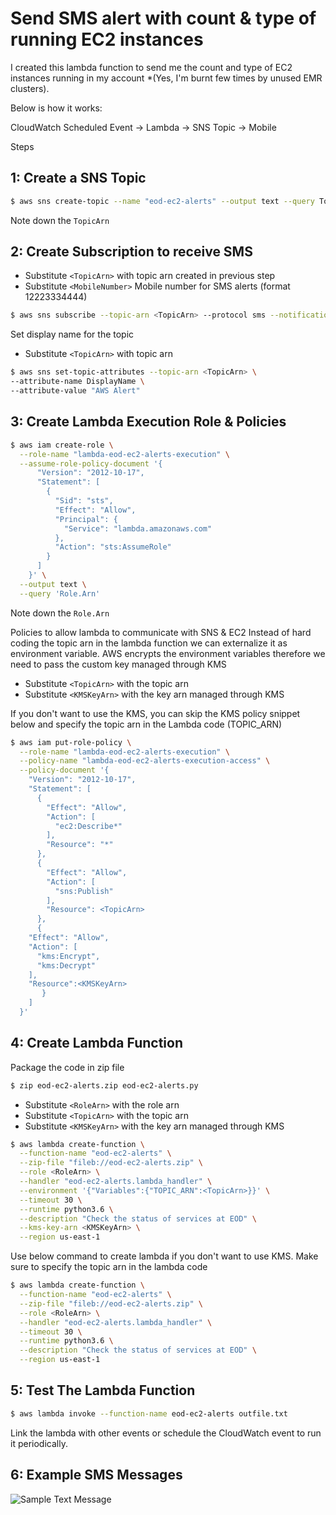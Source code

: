 # Send SMS alert with count & type of running EC2 instances

I created this lambda function to send me the count and type of EC2 instances running in my account *(Yes, I'm burnt few times by unused EMR clusters).

Below is how it works:

CloudWatch Scheduled Event -> Lambda -> SNS Topic -> Mobile

Steps

## 1: Create a SNS Topic

```sh
$ aws sns create-topic --name "eod-ec2-alerts" --output text --query TopicArn
```

Note down the `TopicArn`

## 2: Create Subscription to receive SMS

* Substitute `<TopicArn>` with topic arn created in previous step
* Substitute `<MobileNumber>` Mobile number for SMS alerts (format 12223334444)

```sh
$ aws sns subscribe --topic-arn <TopicArn> --protocol sms --notification-endpoint <MobileNumber>
```
  
Set display name for the topic

* Substitute `<TopicArn>` with topic arn

```sh
$ aws sns set-topic-attributes --topic-arn <TopicArn> \
--attribute-name DisplayName \
--attribute-value "AWS Alert"
```

## 3: Create Lambda Execution Role & Policies

```sh
$ aws iam create-role \
  --role-name "lambda-eod-ec2-alerts-execution" \
  --assume-role-policy-document '{
      "Version": "2012-10-17",
      "Statement": [
        {
          "Sid": "sts",
          "Effect": "Allow",
          "Principal": {
            "Service": "lambda.amazonaws.com"
          },
          "Action": "sts:AssumeRole"
        }
      ]
    }' \
  --output text \
  --query 'Role.Arn'
```

Note down the `Role.Arn`

Policies to allow lambda to communicate with SNS & EC2
Instead of hard coding the topic arn in the lambda function we can externalize it as environment variable. AWS encrypts the environment variables therefore we need to pass the custom key managed through KMS

* Substitute `<TopicArn>` with the topic arn
* Substitute `<KMSKeyArn>` with the key arn managed through KMS

If you don't want to use the KMS, you can skip the KMS policy snippet below and specify the topic arn in the Lambda code (TOPIC_ARN)
  
```sh
$ aws iam put-role-policy \
  --role-name "lambda-eod-ec2-alerts-execution" \
  --policy-name "lambda-eod-ec2-alerts-execution-access" \
  --policy-document '{
    "Version": "2012-10-17",
    "Statement": [
      {
        "Effect": "Allow",
        "Action": [
          "ec2:Describe*"
        ],
        "Resource": "*"
      },
      {
        "Effect": "Allow",
        "Action": [
          "sns:Publish"
        ],
        "Resource": <TopicArn>
      },
      {
	"Effect": "Allow",
	"Action": [
	  "kms:Encrypt",
	  "kms:Decrypt"
	],
	"Resource":<KMSKeyArn>
       }
    ]
  }'
  ```
## 4: Create Lambda Function

Package the code in zip file
```sh
$ zip eod-ec2-alerts.zip eod-ec2-alerts.py
```

* Substitute `<RoleArn>` with the role arn
* Substitute `<TopicArn>` with the topic arn
* Substitute `<KMSKeyArn>` with the key arn managed through KMS

```sh
$ aws lambda create-function \
  --function-name "eod-ec2-alerts" \
  --zip-file "fileb://eod-ec2-alerts.zip" \
  --role <RoleArn> \
  --handler "eod-ec2-alerts.lambda_handler" \
  --environment '{"Variables":{"TOPIC_ARN":<TopicArn>}}' \
  --timeout 30 \
  --runtime python3.6 \
  --description "Check the status of services at EOD" \
  --kms-key-arn <KMSKeyArn> \
  --region us-east-1
```

Use below command to create lambda if  you don't want to use KMS. Make sure to specify the topic arn in the lambda code

```sh
$ aws lambda create-function \
  --function-name "eod-ec2-alerts" \
  --zip-file "fileb://eod-ec2-alerts.zip" \
  --role <RoleArn> \
  --handler "eod-ec2-alerts.lambda_handler" \
  --timeout 30 \
  --runtime python3.6 \
  --description "Check the status of services at EOD" \
  --region us-east-1
```

## 5: Test The Lambda Function
```sh
$ aws lambda invoke --function-name eod-ec2-alerts outfile.txt
```
Link the lambda with other events or schedule the CloudWatch event to run it periodically.

## 6: Example SMS Messages
![Sample Text Message](https://raw.githubusercontent.com/codspire/aws-lambda-sms-notification-ec2-status/master/Screenshot_2017-06-21-17-13-16.png)
